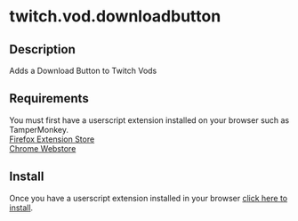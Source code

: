 # twitch.vod.downloadbutton

## Description
Adds a Download Button to Twitch Vods

## Requirements
You must first have a userscript extension installed on your browser such as TamperMonkey.  
[Firefox Extension Store](https://addons.mozilla.org/en-US/firefox/addon/tampermonkey/)  
[Chrome Webstore](https://chrome.google.com/webstore/detail/tampermonkey/dhdgffkkebhmkfjojejmpbldmpobfkfo)


## Install
Once you have a userscript extension installed in your browser [click here to install](https://github.com/crimsonfalconer/twitch.clips.downloadbutton/raw/master/twitch.clips.downloadbutton.user.js).
